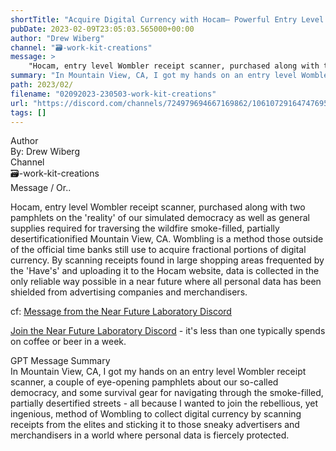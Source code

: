 ```yaml
---
shortTitle: "Acquire Digital Currency with Hocam— Powerful Entry Level Wombler Receipt Scanner for Simulated Democracy in Mountain View, CA"
pubDate: 2023-02-09T23:05:03.565000+00:00
author: "Drew Wiberg"
channel: "🗃-work-kit-creations"
message: >
    "Hocam, entry level Wombler receipt scanner, purchased along with two pamphlets on the 'reality' of our simulated democracy as well as general supplies required for traversing the wildfire smoke-filled, partially desertificationified Mountain View, CA. Wombling is a method those outside of the official time banks still use to acquire fractional portions of digital currency. By scanning receipts found in large shopping areas frequented by the 'Have's' and uploading it to the Hocam website, data is collected in the only reliable way possible in a near future where all personal data has been shielded from advertising companies and merchandisers."
summary: "In Mountain View, CA, I got my hands on an entry level Wombler receipt scanner, a couple of eye-opening pamphlets about our so-called democracy, and some survival gear for navigating through the smoke-filled, partially desertified streets - all because I wanted to join the rebellious, yet ingenious, method of Wombling to collect digital currency by scanning receipts from the elites and sticking it to those sneaky advertisers and merchandisers in a world where personal data is fiercely protected."
path: 2023/02/
filename: "02092023-230503-work-kit-creations"
url: "https://discord.com/channels/724979694667169862/1061072916474769580/1073379031656956016"
tags: []
---
```

<div class="metadata-title-header pt-3 pb-3 pl-2">Author</div>    
<div class="bg-gray-200 p-4 rounded-md mb-4">   
By: Drew Wiberg
</div>

<div class="metadata-title-header pt-3 pb-3 pl-2">Channel</div>    
<div class="bg-gray-200 p-4 rounded-md mb-4">   
🗃-work-kit-creations</span>
</div>

<div class="metadata-title-header pt-3 pb-3 pl-2">Message / Or..</div>    
<div class="human-content-container">  

Hocam, entry level Wombler receipt scanner, purchased along with two pamphlets on the 'reality' of our simulated democracy as well as general supplies required for traversing the wildfire smoke-filled, partially desertificationified Mountain View, CA. Wombling is a method those outside of the official time banks still use to acquire fractional portions of digital currency. By scanning receipts found in large shopping areas frequented by the 'Have's' and uploading it to the Hocam website, data is collected in the only reliable way possible in a near future where all personal data has been shielded from advertising companies and merchandisers.


<!-- 
Hocam, entry level Wombler receipt scanner, purchased along with two pamphlets on the 'reality' of our simulated democracy as well as general supplies required for traversing the wildfire smoke-filled, partially desertificationified Mountain View, CA. Wombling is a method those outside of the official time banks still use to acquire fractional portions of digital currency. By scanning receipts found in large shopping areas frequented by the 'Have's' and uploading it to the Hocam website, data is collected in the only reliable way possible in a near future where all personal data has been shielded from advertising companies and merchandisers.
 -->
</div>



cf: <a href="">Message from the Near Future Laboratory Discord</a>

<a href="">Join the Near Future Laboratory Discord</a> - it's less than one typically spends on coffee or beer in a week. 



<div class="metadata-title-header pt-3 pb-3 pl-2">GPT Message Summary</div>    
<div class="robot-content-container">
In Mountain View, CA, I got my hands on an entry level Wombler receipt scanner, a couple of eye-opening pamphlets about our so-called democracy, and some survival gear for navigating through the smoke-filled, partially desertified streets - all because I wanted to join the rebellious, yet ingenious, method of Wombling to collect digital currency by scanning receipts from the elites and sticking it to those sneaky advertisers and merchandisers in a world where personal data is fiercely protected.
</div>
</div>